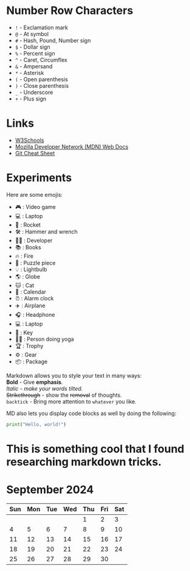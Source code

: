 # Number Row Characters

- `!` - Exclamation mark
- `@` - At symbol
- `#` - Hash, Pound, Number sign
- `$` - Dollar sign
- `%` - Percent sign
- `^` - Caret, Circumflex
- `&` - Ampersand
- `*` - Asterisk
- `(` - Open parenthesis
- `)` - Close parenthesis
- `_` - Underscore
- `+` - Plus sign

# Links

- [W3Schools](https://www.w3schools.com/)
- [Mozilla Developer Network (MDN) Web Docs](https://developer.mozilla.org/en-US/)
- [Git Cheat Sheet](https://education.github.com/git-cheat-sheet-education.pdf)

# Experiments

Here are some emojis:  
- 🎮 : Video game  
- 💻 : Laptop  
- 🚀 : Rocket  
- 🛠 : Hammer and wrench
- 🧑‍💻 : Developer  
- 📚 : Books
- 🔥 : Fire
- 🧩 : Puzzle piece
- 💡 : Lightbulb
- 🌎 : Globe 
- 🐱 : Cat
- 📅 : Calendar
- ⏰ : Alarm clock
- ✈️ : Airplane
- 🎧 : Headphone
- 💻 : Laptop
- 🔑 : Key
- 🧘‍♀️ : Person doing yoga
- 🏆 : Trophy
- ⚙️ : Gear
- 📦 : Package

Markdown allows you to style your text in many ways:  
**Bold** - Give **emphasis**.  
_Italic_ - _make your words tilted_.  
~~Strikethrough~~ - show the ~~removal~~ of thoughts.  
`backtick` - Bring more attention to `whatever` you like.  

MD also lets you display code blocks as well by doing the following:

```python
print("Hello, world!")
```  
# This is something cool that I found researching markdown tricks.  
# September 2024

| Sun | Mon | Tue | Wed | Thu | Fri | Sat |
|-----|-----|-----|-----|-----|-----|-----|
|     |     |     |     | 1   | 2   | 3   |
| 4   | 5   | 6   | 7   | 8   | 9   | 10  |
| 11  | 12  | 13  | 14  | 15  | 16  | 17  |
| 18  | 19  | 20  | 21  | 22  | 23  | 24  |
| 25  | 26  | 27  | 28  | 29  | 30  |     |


